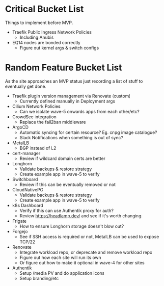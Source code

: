 # Critical Bucket List

Things to implement before MVP.

* Traefik Public Ingress Network Policies
  * Including Anubis
* EQ14 nodes are bonded correctly
  * Figure out kernel args & switch configs

# Random Feature Bucket List

As the site approaches an MVP status just recording a list of stuff to eventually get done.

* Traefik plugin version management via Renovate (custom)
  * Currently defined manually in Deployment args
* Cilium Network Policies
  * Can we isolate wave-5 onwards apps from each other/etc?
* CrowdSec integration
  * Replace the fail2ban middleware
* ArgoCD
  * Automatic syncing for certain resource? Eg. cnpg image catalogue?
  * Slack Notifications when something is out of sync?
* MetalLB
  * BGP instead of L2
* cert-manager
  * Review if wildcard domain certs are better
* Longhorn
  * Validate backups & restore strategy
  * Create example app in wave-5 to verify
* Switchboard
  * Review if this can be eventually removed or not
* CloudNativePG
  * Validate backups & restore strategy
  * Create example app in wave-5 to verify
* k8s Dashboard
  * Verify if this can use Authentik proxy for auth?
  * Review https://headlamp.dev/ and see if it's worth changing
* Frigate
  * How to ensure Longhorn storage doesn't blow out?
* Forgejo
  * See if SSH access is required or not, MetalLB can be used to expose TCP/22
* Renovate
  * Integrate workload repo, or deprecate and remove workload repo
  * Figure out how each site will run its own
  * Or figure out how to make it optional in wave-4 for other sites
* Authentik
  * Setup /media PV and do application icons
  * Setup branding/etc
